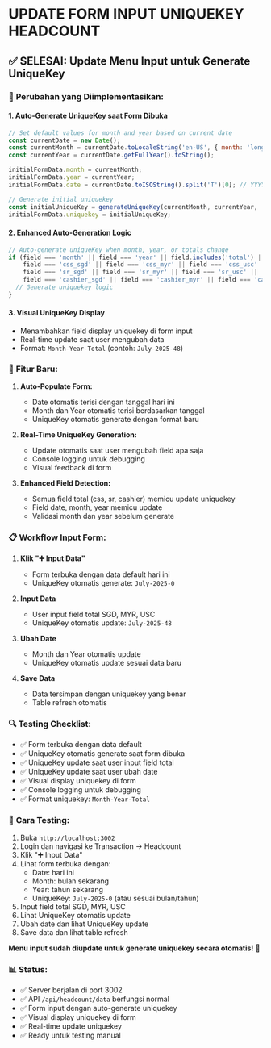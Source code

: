 # UPDATE FORM INPUT UNIQUEKEY HEADCOUNT

## ✅ **SELESAI: Update Menu Input untuk Generate UniqueKey**

### 🔧 **Perubahan yang Diimplementasikan:**

#### 1. **Auto-Generate UniqueKey saat Form Dibuka**
```javascript
// Set default values for month and year based on current date
const currentDate = new Date();
const currentMonth = currentDate.toLocaleString('en-US', { month: 'long' });
const currentYear = currentDate.getFullYear().toString();

initialFormData.month = currentMonth;
initialFormData.year = currentYear;
initialFormData.date = currentDate.toISOString().split('T')[0]; // YYYY-MM-DD format

// Generate initial uniquekey
const initialUniqueKey = generateUniqueKey(currentMonth, currentYear, '0', '0', '0');
initialFormData.uniquekey = initialUniqueKey;
```

#### 2. **Enhanced Auto-Generation Logic**
```javascript
// Auto-generate uniqueKey when month, year, or totals change
if (field === 'month' || field === 'year' || field.includes('total') || field === 'date' || 
    field === 'css_sgd' || field === 'css_myr' || field === 'css_usc' ||
    field === 'sr_sgd' || field === 'sr_myr' || field === 'sr_usc' ||
    field === 'cashier_sgd' || field === 'cashier_myr' || field === 'cashier_usc') {
  // Generate uniquekey logic
}
```

#### 3. **Visual UniqueKey Display**
- Menambahkan field display uniquekey di form input
- Real-time update saat user mengubah data
- Format: `Month-Year-Total` (contoh: `July-2025-48`)

### 🎯 **Fitur Baru:**

1. **Auto-Populate Form:**
   - Date otomatis terisi dengan tanggal hari ini
   - Month dan Year otomatis terisi berdasarkan tanggal
   - UniqueKey otomatis generate dengan format baru

2. **Real-Time UniqueKey Generation:**
   - Update otomatis saat user mengubah field apa saja
   - Console logging untuk debugging
   - Visual feedback di form

3. **Enhanced Field Detection:**
   - Semua field total (css, sr, cashier) memicu update uniquekey
   - Field date, month, year memicu update
   - Validasi month dan year sebelum generate

### 📋 **Workflow Input Form:**

1. **Klik "➕ Input Data"**
   - Form terbuka dengan data default hari ini
   - UniqueKey otomatis generate: `July-2025-0`

2. **Input Data**
   - User input field total SGD, MYR, USC
   - UniqueKey otomatis update: `July-2025-48`

3. **Ubah Date**
   - Month dan Year otomatis update
   - UniqueKey otomatis update sesuai data baru

4. **Save Data**
   - Data tersimpan dengan uniquekey yang benar
   - Table refresh otomatis

### 🔍 **Testing Checklist:**

- ✅ Form terbuka dengan data default
- ✅ UniqueKey otomatis generate saat form dibuka
- ✅ UniqueKey update saat user input field total
- ✅ UniqueKey update saat user ubah date
- ✅ Visual display uniquekey di form
- ✅ Console logging untuk debugging
- ✅ Format uniquekey: `Month-Year-Total`

### 🚀 **Cara Testing:**

1. Buka `http://localhost:3002`
2. Login dan navigasi ke Transaction → Headcount
3. Klik "➕ Input Data"
4. Lihat form terbuka dengan:
   - Date: hari ini
   - Month: bulan sekarang
   - Year: tahun sekarang
   - UniqueKey: `July-2025-0` (atau sesuai bulan/tahun)
5. Input field total SGD, MYR, USC
6. Lihat UniqueKey otomatis update
7. Ubah date dan lihat UniqueKey update
8. Save data dan lihat table refresh

**Menu input sudah diupdate untuk generate uniquekey secara otomatis!** 🎉

### 📊 **Status:**

- ✅ Server berjalan di port 3002
- ✅ API `/api/headcount/data` berfungsi normal
- ✅ Form input dengan auto-generate uniquekey
- ✅ Visual display uniquekey di form
- ✅ Real-time update uniquekey
- ✅ Ready untuk testing manual 